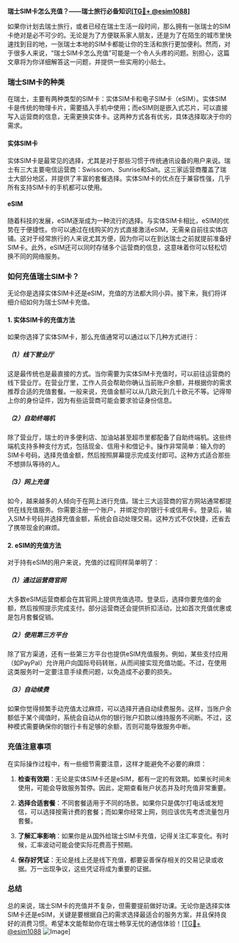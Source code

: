 **瑞士SIM卡怎么充值？——瑞士旅行必备知识[[TG💪+ @esim1088](https://t.me/s/esim1088)]**

如果你计划去瑞士旅行，或者已经在瑞士生活一段时间，那么拥有一张瑞士的SIM卡绝对是必不可少的。无论是为了方便联系家人朋友，还是为了在陌生的城市里快速找到目的地，一张瑞士本地的SIM卡都能让你的生活和旅行更加便利。然而，对于很多人来说，“瑞士SIM卡怎么充值”可能是一个令人头疼的问题。别担心，这篇文章将为你详细解答这一问题，并提供一些实用的小贴士。

### 瑞士SIM卡的种类

在瑞士，主要有两种类型的SIM卡：实体SIM卡和电子SIM卡（eSIM）。实体SIM卡是传统的物理卡片，需要插入手机中使用；而eSIM则是嵌入式芯片，可以直接写入运营商的信息，无需更换实体卡。这两种方式各有优劣，具体选择取决于你的需求。

#### 实体SIM卡
实体SIM卡是最常见的选择，尤其是对于那些习惯于传统通讯设备的用户来说。瑞士有三大主要电信运营商：Swisscom、Sunrise和Salt。这三家运营商覆盖了瑞士大部分地区，并提供了丰富的套餐选择。实体SIM卡的优点在于兼容性强，几乎所有支持SIM卡的手机都可以使用。

#### eSIM
随着科技的发展，eSIM逐渐成为一种流行的选择。与实体SIM卡相比，eSIM的优势在于便捷性。你可以通过在线购买的方式直接激活eSIM，无需亲自前往实体店铺。这对于经常旅行的人来说尤其方便，因为你可以在到达瑞士之前就提前准备好SIM卡。此外，eSIM还可以同时存储多个运营商的信息，这意味着你可以轻松切换不同的网络服务。

### 如何充值瑞士SIM卡？

无论你是选择实体SIM卡还是eSIM，充值的方法都大同小异。接下来，我们将详细介绍如何为瑞士SIM卡充值。

#### 1. 实体SIM卡的充值方法
如果你选择了实体SIM卡，那么充值通常可以通过以下几种方式进行：

##### （1）线下营业厅
这是最传统也是最直接的方式。当你需要为实体SIM卡充值时，可以前往运营商的线下营业厅。在营业厅里，工作人员会帮助你确认当前账户余额，并根据你的需求推荐合适的充值套餐。一般来说，充值金额可以从几欧元到几十欧元不等。记得带上你的身份证件，因为有些运营商可能会要求验证身份信息。

##### （2）自助终端机
除了营业厅，瑞士的许多便利店、加油站甚至超市里都配备了自助终端机。这些终端机支持多种支付方式，包括现金、信用卡和借记卡。操作非常简单：输入你的SIM卡号码，选择充值金额，然后按照屏幕提示完成支付即可。这种方式适合那些不想排队等待的人。

##### （3）网上充值
如今，越来越多的人倾向于在网上进行充值。瑞士三大运营商的官方网站通常都提供在线充值服务。你需要注册一个账户，并绑定你的银行卡或信用卡。登录后，输入SIM卡号码并选择充值金额，系统会自动处理交易。这种方式不仅快捷，还省去了携带现金的麻烦。

#### 2. eSIM的充值方法
对于持有eSIM的用户来说，充值的过程同样简单明了：

##### （1）通过运营商官网
大多数eSIM运营商都会在其官网上提供充值选项。登录后，选择你要充值的金额，然后按照提示完成支付。部分运营商还会提供折扣活动，比如首次充值优惠或是包月套餐促销。

##### （2）使用第三方平台
除了官方渠道，还有一些第三方平台也提供eSIM充值服务。例如，某些支付应用（如PayPal）允许用户向国际号码转账，从而间接实现充值功能。不过，在使用这类服务时一定要注意手续费问题，以免造成不必要的损失。

##### （3）自动续费
如果你觉得频繁手动充值太过麻烦，可以选择开通自动续费服务。这样，当账户余额低于某个阈值时，系统会自动从你的银行账户扣款以维持服务不间断。不过，这种模式需要确保你的银行卡有足够的余额，否则可能导致服务中断。

### 充值注意事项

在实际操作过程中，有一些细节需要注意，这样才能避免不必要的麻烦：

1. **检查有效期**：无论是实体SIM卡还是eSIM，都有一定的有效期。如果长时间未使用，可能会导致服务暂停。因此，定期查看账户状态并及时充值非常重要。
   
2. **选择合适套餐**：不同套餐适用于不同的场景。如果你只是偶尔打电话或发短信，可以选择按需计费的套餐；而如果你经常上网，则应该优先考虑流量包月套餐。

3. **了解汇率影响**：如果你是从国外给瑞士SIM卡充值，记得关注汇率变化。有时候，汇率波动可能会使实际花费高于预期。

4. **保存好凭证**：无论是线上还是线下充值，都要妥善保存相关的交易记录或收据。万一出现争议，这些凭证将成为重要的证据。

### 总结

总的来说，瑞士SIM卡的充值并不复杂，但需要提前做好功课。无论你是选择实体SIM卡还是eSIM，关键是要根据自己的需求选择最适合的服务方案，并且保持良好的消费习惯。希望本文能帮助你在瑞士畅享无忧的通信体验！[[TG💪+ @esim1088](https://t.me/s/esim1088) ![Image](https://i.postimg.cc/4NQfJmqS/Snipaste-2025-05-13-00-14-12.png)]